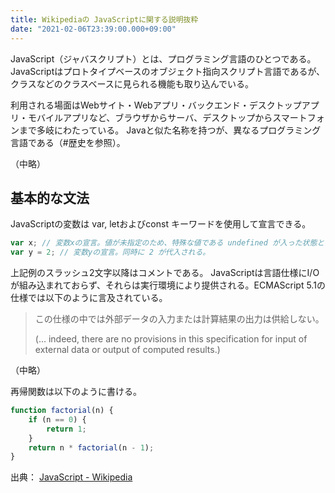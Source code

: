 ```yaml
---
title: Wikipediaの JavaScriptに関する説明抜粋
date: "2021-02-06T23:39:00.000+09:00"
---
```

JavaScript（ジャバスクリプト）とは、プログラミング言語のひとつである。JavaScriptはプロトタイプベースのオブジェクト指向スクリプト言語であるが、クラスなどのクラスベースに見られる機能も取り込んでいる。

利用される場面はWebサイト・Webアプリ・バックエンド・デスクトップアプリ・モバイルアプリなど、ブラウザからサーバ、デスクトップからスマートフォンまで多岐にわたっている。
Javaと似た名称を持つが、異なるプログラミング言語である（#歴史を参照）。

（中略）

## 基本的な文法

JavaScriptの変数は var, letおよびconst キーワードを使用して宣言できる。

```javascript
var x; // 変数xの宣言。値が未指定のため、特殊な値である undefined が入った状態となる。
var y = 2; // 変数yの宣言。同時に 2 が代入される。
```

上記例のスラッシュ2文字以降はコメントである。
JavaScriptは言語仕様にI/Oが組み込まれておらず、それらは実行環境により提供される。ECMAScript 5.1の仕様では以下のように言及されている。

>この仕様の中では外部データの入力または計算結果の出力は供給しない。
>
>(… indeed, there are no provisions in this specification for input of external data or output of computed results.)

（中略）

再帰関数は以下のように書ける。

```javascript
function factorial(n) {
    if (n == 0) {
        return 1;
    }
    return n * factorial(n - 1);
}
```

出典： [JavaScript - Wikipedia](https://ja.wikipedia.org/wiki/JavaScript)
